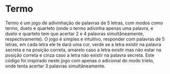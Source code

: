 # Termo
Termo é um jogo de adivinhação de palavras de 5 letras, com modos como termo, dueto e quarteto (onde o termo adivinha apenas uma palavra, e dueto e quarteto tem que acertar 2 e 4 palavras simultâneamente, respectivamente). O jogo é simples e intuitivo, responder com palavras de 5 letras, em cada letra ele te dará uma cor, verde se a letra existir na palavra secreta e na posição correta, amarelo caso a letra existir mas não estar na posição correta e cinza caso a letra não existir na palavra secreta. Este código foi inspirado neste jogo com apenas o adicional do modo trieto, onde tenta acertar 3 palavras simultâneamente.
